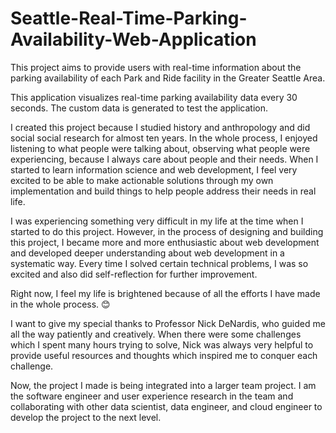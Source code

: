 # Seattle-Real-Time-Parking-Availability-Web-Application

This project aims to provide users with real-time information about the parking availability of each Park and Ride facility in the Greater Seattle Area.

This application visualizes real-time parking availability data every 30 seconds. The custom data is generated to test the application.

I created this project because I studied history and anthropology and did social social research for almost ten years. In the whole process, I enjoyed listening to what people were talking about, observing what people were experiencing, because I always care about people and their needs. When I started to learn information science and web development, I feel very excited to be able to make actionable solutions through my own implementation and build things to help people address their needs in real life.

I was experiencing something very difficult in my life at the time when I started to do this project. However, in the process of designing and building this project, I became more and more enthusiastic about web development and developed deeper understanding about web development in a systematic way. Every time I solved certain technical problems, I was so excited and also did self-reflection for further improvement.

Right now, I feel my life is brightened because of all the efforts I have made in the whole process. 😊

I want to give my special thanks to Professor Nick DeNardis, who guided me all the way patiently and creatively. When there were some challenges which I spent many hours trying to solve, Nick was always very helpful to provide useful resources and thoughts which inspired me to conquer each challenge.

Now, the project I made is being integrated into a larger team project. I am the software engineer and user experience research in the team and collaborating with other data scientist, data engineer, and cloud engineer to develop the project to the next level.
